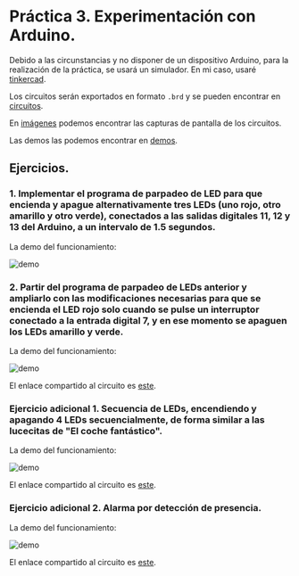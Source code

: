 # Práctica 3.  Experimentación con Arduino.

Debido a las circunstancias y no disponer de un dispositivo Arduino, para la realización de la práctica, se usará un simulador. En mi caso, usaré [tinkercad](https://www.tinkercad.com).

Los circuitos serán exportados en formato `.brd` y se pueden encontrar en [circuitos](https://github.com/sergiovp/PDIH/blob/master/Pr%C3%A1cticas/P3/circuitos/).

En [imágenes](https://github.com/sergiovp/PDIH/tree/master/Pr%C3%A1cticas/P3/im%C3%A1genes) podemos encontrar las capturas de pantalla de los circuitos.

Las demos las podemos encontrar en [demos](https://github.com/sergiovp/PDIH/tree/master/Pr%C3%A1cticas/P3/demos).

## Ejercicios.

### 1. Implementar el programa de parpadeo de LED para que encienda y apague alternativamente tres LEDs (uno rojo, otro amarillo y otro verde), conectados a las salidas digitales 11, 12 y 13 del Arduino, a un intervalo de 1.5 segundos.

La demo del funcionamiento:

![demo](https://github.com/sergiovp/PDIH/blob/master/Pr%C3%A1cticas/P3/demos/ejercicio1.gif)

### 2. Partir del programa de parpadeo de LEDs anterior y ampliarlo con las modificaciones necesarias para que se encienda el LED rojo solo cuando se pulse un interruptor conectado a la entrada digital 7, y en ese momento se apaguen los LEDs amarillo y verde.

La demo del funcionamiento:

![demo](https://github.com/sergiovp/PDIH/blob/master/Pr%C3%A1cticas/P3/demos/ejercicio2.gif)

El enlace compartido al circuito es [este](https://www.tinkercad.com/things/dG7PXya7sA5-ejercicio1/editel?sharecode=0gO6wnT7W62K-Uc-2KIYXJ-aItQUCtgD0k-XctJYt-E).

### Ejercicio adicional 1. Secuencia de LEDs, encendiendo y apagando 4 LEDs secuencialmente, de forma similar a las lucecitas de "El coche fantástico".

La demo del funcionamiento:

![demo](https://github.com/sergiovp/PDIH/blob/master/Pr%C3%A1cticas/P3/demos/coche_fantastico.gif)

El enlace compartido al circuito es [este](https://www.tinkercad.com/things/1RSxznbkmQZ-shiny-wluff/editel?tenant=circuits?sharecode=L5kYmeROPXLqH8lJ9CBvYehR0cu_eQMO1dDp4fLu_9M).

### Ejercicio adicional 2. Alarma por detección de presencia.

La demo del funcionamiento:

![demo](https://github.com/sergiovp/PDIH/blob/master/Pr%C3%A1cticas/P3/demos/presencia.gif)

El enlace compartido al circuito es [este](https://www.tinkercad.com/things/4Z1XLiwYSRP-swanky-snaget/editel?tenant=circuits?sharecode=u0ZpO1fnIadfYvb1-q2T_YAAb9Ca7NXpWCmpFSLVvAg).
